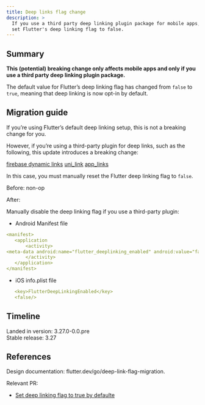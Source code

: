 ```yaml
---
title: Deep links flag change
description: >
  If you use a third party deep linking plugin package for mobile apps,
  set Flutter's deep linking flag to false.
---
```


## Summary

<b>This (potential) breaking change only affects mobile apps and only if you
use a third party deep linking plugin package.</b>

The default value for Flutter’s deep linking flag has changed from `false` to `true`,
meaning that deep linking is now opt-in by default.  

## Migration guide


If you’re using Flutter’s default deep linking setup, this is not a breaking change for you. 

However, if you’re using a third-party plugin for deep links,
such as the following, this update introduces a breaking change:

[firebase dynamic links](https://firebase.google.com/docs/dynamic-links)
[uni_link](https://pub.dev/packages/uni_links)
[app_links](https://pub.dev/packages/app_links)

In this case, you must manually reset the Flutter deep linking flag to `false`.

Before: non-op

After:

Manually disable the deep linking flag if you use a third-party plugin:

* Android Manifest file

```yaml
<manifest>
   <application
       <activity>
<meta-data android:name="flutter_deeplinking_enabled" android:value="false" />
       </activity>
   </application>
</manifest>
```

* iOS info.plist file

```yaml
   <key>FlutterDeepLinkingEnabled</key>
   <false/>
```

## Timeline

Landed in version: 3.27.0-0.0.pre<br>
Stable release: 3.27

## References

Design documentation:
flutter.dev/go/deep-link-flag-migration.

Relevant PR:

* [Set deep linking flag to true by defaulte]({{site.github}}/flutter/engine/pull/52350)


